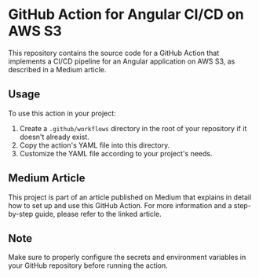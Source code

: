 # GitHub Action for Angular CI/CD on AWS S3

This repository contains the source code for a GitHub Action that implements a CI/CD pipeline for an Angular application on AWS S3, as described in a Medium article.

## Usage

To use this action in your project:

1. Create a `.github/workflows` directory in the root of your repository if it doesn't already exist.
2. Copy the action's YAML file into this directory.
3. Customize the YAML file according to your project's needs.

## Medium Article

This project is part of an article published on Medium that explains in detail how to set up and use this GitHub Action. For more information and a step-by-step guide, please refer to the linked article.

## Note

Make sure to properly configure the secrets and environment variables in your GitHub repository before running the action.
